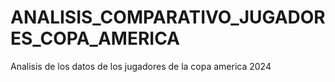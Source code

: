 # ANALISIS_COMPARATIVO_JUGADORES_COPA_AMERICA
Analisis de los datos de los jugadores de la copa america 2024
